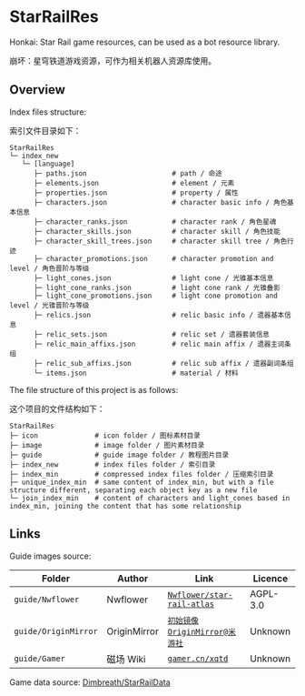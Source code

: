 # StarRailRes

Honkai: Star Rail game resources, can be used as a bot resource library.

崩坏：星穹铁道游戏资源，可作为相关机器人资源库使用。

## Overview

Index files structure:

索引文件目录如下：

```text
StarRailRes
└─ index_new
   └─ [language]
      ├─ paths.json                     # path / 命途
      ├─ elements.json                  # element / 元素
      ├─ properties.json                # property / 属性
      ├─ characters.json                # character basic info / 角色基本信息
      ├─ character_ranks.json           # character rank / 角色星魂
      ├─ character_skills.json          # character skill / 角色技能
      ├─ character_skill_trees.json     # character skill tree / 角色行迹
      ├─ character_promotions.json      # character promotion and level / 角色晋阶与等级
      ├─ light_cones.json               # light cone / 光锥基本信息
      ├─ light_cone_ranks.json          # light cone rank / 光锥叠影
      ├─ light_cone_promotions.json     # light cone promotion and level / 光锥晋阶与等级
      ├─ relics.json                    # relic basic info / 遗器基本信息
      ├─ relic_sets.json                # relic set / 遗器套装信息
      ├─ relic_main_affixs.json         # relic main affix / 遗器主词条组
      ├─ relic_sub_affixs.json          # relic sub affix / 遗器副词条组
      └─ items.json                     # material / 材料
```

The file structure of this project is as follows:

这个项目的文件结构如下：

```text
StarRailRes
├─ icon              # icon folder / 图标素材目录
├─ image             # image folder / 图片素材目录
├─ guide             # guide image folder / 教程图片目录
├─ index_new         # index files folder / 索引目录
├─ index_min         # compressed index files folder / 压缩索引目录
├─ unique_index_min  # same content of index_min, but with a file structure different, separating each object key as a new file
└─ join_index_min    # content of characters and light_cones based in index_min, joining the content that has some relationship
```

## Links

Guide images source:

| Folder               | Author       | Link                                                                                             | Licence  |
| -------------------- | ------------ | ------------------------------------------------------------------------------------------------ | -------- |
| `guide/Nwflower`     | Nwflower     | [`Nwflower/star-rail-atlas`](https://github.com/Nwflower/star-rail-atlas)                        | AGPL-3.0 |
| `guide/OriginMirror` | OriginMirror | [`初始镜像OriginMirror@米游社`](https://www.miyoushe.com/sr/accountCenter/postList?id=159117584) | Unknown  |
| `guide/Gamer`        | 磁场 Wiki    | [`gamer.cn/xqtd`](https://www.gamer.cn/xqtd)                                                     | Unknown  |

Game data source: [Dimbreath/StarRailData](https://github.com/Dimbreath/StarRailData)
